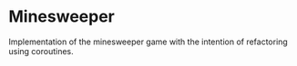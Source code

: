 # Minesweeper

Implementation of the minesweeper game with the intention of refactoring using coroutines.
